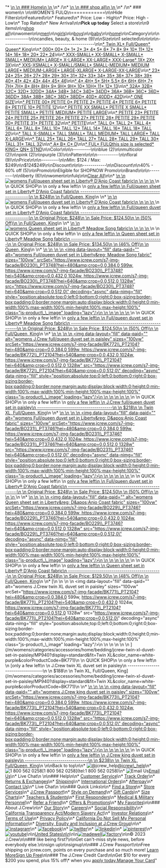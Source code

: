 "*   [\n    \n    ### Home\n    \n    ](/)\n*   /\n*   [\n    \n    ### shop all\n    \n    ](/all)\n*   /\n*   ### women\n    \n\nWOMEN'S FULQ\n============\n\nHide Filters\n\nFeatured\n\n*   Featured\n*   Price: Low - High\n*   Price: High - Low\n*   Top Rated\n*   New Arrival\n\n**Pick up today** Select a store\n\n9 items\n\n[shop all](/all/?crawl=no)\n\nwomen\n\n[men](/all/mens?crawl=no)\n\n[girls](/all/girls?crawl=no)\n\n[boys](/all/boys?crawl=no)\n\n[baby](/all/baby?crawl=no)\n\n[home](/all/home?crawl=no)\n\nCategory\n\n\n------------\n\n[](/all/womens?sub-categories=womens-shopall-home&crawl=no&size=FULQ)candles, beauty, & home (9)\n\nSize\n\n1 selected[](/all/womens?crawl=no)\n\n\n\n\n----------------------------------------------\n\n[*   Twin XL](/all/womens?crawl=no&fit=Twin%20XL&size=FULQ)[*   Full/Queen](/all/womens?crawl=no&fit=Full%2FQueen&size=FULQ)[*   Queen](/all/womens?crawl=no&fit=Queen&size=FULQ)[*   King](/all/womens?crawl=no&fit=King&size=FULQ)\n\n[*   000](/all/womens?crawl=no&size=000,FULQ)[*   00](/all/womens?crawl=no&size=00,FULQ)[*   0](/all/womens?crawl=no&size=0,FULQ)[*   1](/all/womens?crawl=no&size=1,FULQ)[*   2](/all/womens?crawl=no&size=2,FULQ)[*   3](/all/womens?crawl=no&size=3,FULQ)[*   4](/all/womens?crawl=no&size=4,FULQ)[*   5](/all/womens?crawl=no&size=5,FULQ)[*   6](/all/womens?crawl=no&size=6,FULQ)[*   7](/all/womens?crawl=no&size=7,FULQ)[*   8](/all/womens?crawl=no&size=8,FULQ)[*   9](/all/womens?crawl=no&size=9,FULQ)[*   10](/all/womens?crawl=no&size=10,FULQ)[*   11](/all/womens?crawl=no&size=11,FULQ)[*   12](/all/womens?crawl=no&size=12,FULQ)[*   14](/all/womens?crawl=no&size=14,FULQ)[*   16](/all/womens?crawl=no&size=16,FULQ)[*   18](/all/womens?crawl=no&size=18,FULQ)[*   20](/all/womens?crawl=no&size=20,FULQ)[*   22](/all/womens?crawl=no&size=22,FULQ)[*   24](/all/womens?crawl=no&size=24,FULQ)\n\n[*   XXX-SMALL](/all/womens?crawl=no&size=FULQ,XXX-SMALL)[*   XX-SMALL](/all/womens?crawl=no&size=FULQ,XX-SMALL)[*   X-SMALL](/all/womens?crawl=no&size=FULQ,X-SMALL)[*   SMALL](/all/womens?crawl=no&size=FULQ,SMALL)[*   MEDIUM](/all/womens?crawl=no&size=FULQ,MEDIUM)[*   LARGE](/all/womens?crawl=no&size=FULQ,LARGE)[*   X-LARGE](/all/womens?crawl=no&size=FULQ,X-LARGE)[*   XX-LARGE](/all/womens?crawl=no&size=FULQ,XX-LARGE)[*   XXX-Large](/all/womens?crawl=no&size=FULQ,XXXL)[*   1X](/all/womens?crawl=no&size=1X,FULQ)[*   2X](/all/womens?crawl=no&size=2X,FULQ)[*   3X](/all/womens?crawl=no&size=3X,FULQ)\n\n[*   XXS-XSMALL](/all/womens?crawl=no&size=FULQ,XXS-XSMALL)[*   X-SMALL/SMALL](/all/womens?crawl=no&size=FULQ,X-SMALL%2FSMALL)[*   SMALL-MEDIUM](/all/womens?crawl=no&size=FULQ,SMALL-MEDIUM)[*   MEDIUM LARGE](/all/womens?crawl=no&size=FULQ,MEDIUM%20LARGE)[*   MEDIUM-LARGE](/all/womens?crawl=no&size=FULQ,MEDIUM-LARGE)[*   LARGE-XLARGE](/all/womens?crawl=no&size=FULQ,LARGE-XLARGE)[*   X-LARGE-XX-LARGE](/all/womens?crawl=no&size=FULQ,X-LARGE-XX-LARGE)\n\n[*   23](/all/womens?crawl=no&size=23,FULQ)[*   24](/all/womens?crawl=no&size=24G,FULQ)[*   25](/all/womens?crawl=no&size=25,FULQ)[*   26](/all/womens?crawl=no&size=26,FULQ)[*   27](/all/womens?crawl=no&size=27,FULQ)[*   28](/all/womens?crawl=no&size=28,FULQ)[*   29](/all/womens?crawl=no&size=29,FULQ)[*   30](/all/womens?crawl=no&size=30,FULQ)[*   31](/all/womens?crawl=no&size=31,FULQ)[*   32](/all/womens?crawl=no&size=32,FULQ)[*   33](/all/womens?crawl=no&size=33,FULQ)[*   34](/all/womens?crawl=no&size=34,FULQ)[*   35](/all/womens?crawl=no&size=35,FULQ)[*   36](/all/womens?crawl=no&size=36,FULQ)[*   37](/all/womens?crawl=no&size=37,FULQ)[*   38](/all/womens?crawl=no&size=38,FULQ)[*   39](/all/womens?crawl=no&size=39,FULQ)[*   40](/all/womens?crawl=no&size=40,FULQ)[*   41](/all/womens?crawl=no&size=41,FULQ)[*   42](/all/womens?crawl=no&size=42,FULQ)[*   43](/all/womens?crawl=no&size=43,FULQ)[*   44](/all/womens?crawl=no&size=44,FULQ)[*   45](/all/womens?crawl=no&size=45,FULQ)[*   46](/all/womens?crawl=no&size=46,FULQ)\n\n[*   4](/all/womens?crawl=no&size=4%20MEDIUM,FULQ)[*   4H](/all/womens?crawl=no&size=4H%20MEDIUM,FULQ)[*   5](/all/womens?crawl=no&size=5%20MEDIUM,FULQ)[*   5H](/all/womens?crawl=no&size=5H%20MEDIUM,FULQ)[*   5.5](/all/womens?crawl=no&size=5.5,FULQ)[*   6](/all/womens?crawl=no&size=6%20MEDIUM,FULQ)[*   6H](/all/womens?crawl=no&size=6H,FULQ)[*   6H](/all/womens?crawl=no&size=6H%20MEDIUM,FULQ)[*   7](/all/womens?crawl=no&size=7%20MEDIUM,FULQ)[*   7H](/all/womens?crawl=no&size=7H%20MEDIUM,FULQ)[*   7H](/all/womens?crawl=no&size=7H,FULQ)[*   8](/all/womens?crawl=no&size=8%20MEDIUM,FULQ)[*   8H](/all/womens?crawl=no&size=8H%20MEDIUM,FULQ)[*   8H](/all/womens?crawl=no&size=8H,FULQ)[*   9](/all/womens?crawl=no&size=9%20MEDIUM,FULQ)[*   9H](/all/womens?crawl=no&size=9H%20MEDIUM,FULQ)[*   9H](/all/womens?crawl=no&size=9H,FULQ)[*   10](/all/womens?crawl=no&size=10%20MEDIUM,FULQ)[*   10H](/all/womens?crawl=no&size=10H%20MEDIUM,FULQ)[*   11](/all/womens?crawl=no&size=11%20MEDIUM,FULQ)[*   12](/all/womens?crawl=no&size=12%20MEDIUM,FULQ)[*   13](/all/womens?crawl=no&size=13,FULQ)\n\n[*   32A](/all/womens?crawl=no&size=32A,FULQ)[*   32B](/all/womens?crawl=no&size=32B,FULQ)[*   32C](/all/womens?crawl=no&size=32C,FULQ)[*   32D](/all/womens?crawl=no&size=32D,FULQ)[*   32DD](/all/womens?crawl=no&size=32DD,FULQ)[*   34A](/all/womens?crawl=no&size=34A,FULQ)[*   34B](/all/womens?crawl=no&size=34B,FULQ)[*   34C](/all/womens?crawl=no&size=34C,FULQ)[*   34D](/all/womens?crawl=no&size=34D,FULQ)[*   34DD](/all/womens?crawl=no&size=34DD,FULQ)[*   36A](/all/womens?crawl=no&size=36A,FULQ)[*   36B](/all/womens?crawl=no&size=36B,FULQ)[*   36C](/all/womens?crawl=no&size=36C,FULQ)[*   36D](/all/womens?crawl=no&size=36D,FULQ)[*   36DD](/all/womens?crawl=no&size=36DD,FULQ)[*   38A](/all/womens?crawl=no&size=38A,FULQ)[*   38B](/all/womens?crawl=no&size=38B,FULQ)[*   38C](/all/womens?crawl=no&size=38C,FULQ)[*   38D](/all/womens?crawl=no&size=38D,FULQ)[*   38DD](/all/womens?crawl=no&size=38DD,FULQ)[*   40D](/all/womens?crawl=no&size=40D,FULQ)[*   40DD](/all/womens?crawl=no&size=40DD,FULQ)[*   42D](/all/womens?crawl=no&size=42D,FULQ)\n\n[*   ONE SIZE](/all/womens?crawl=no&size=FULQ,ONE%20SIZE)\n\n[*   PETITE 00](/all/womens?crawl=no&size=FULQ,PETITE%2000)[*   PETITE 0](/all/womens?crawl=no&size=FULQ,PETITE%200)[*   PETITE 2](/all/womens?crawl=no&size=FULQ,PETITE%202)[*   PETITE 4](/all/womens?crawl=no&size=FULQ,PETITE%204)[*   PETITE 6](/all/womens?crawl=no&size=FULQ,PETITE%206)[*   PETITE 8](/all/womens?crawl=no&size=FULQ,PETITE%208)[*   PETITE 10](/all/womens?crawl=no&size=FULQ,PETITE%2010)[*   PETITE 12](/all/womens?crawl=no&size=FULQ,PETITE%2012)\n\n[*   PETITE XX SMALL](/all/womens?crawl=no&size=FULQ,PETITE%20XX%20SMALL)[*   PETITE X SMALL](/all/womens?crawl=no&size=FULQ,PETITE%20X%20SMALL)[*   PETITE SMALL](/all/womens?crawl=no&size=FULQ,PETITE%20SMALL)[*   PETITE MEDIUM](/all/womens?crawl=no&size=FULQ,PETITE%20MEDIUM)[*   PETITE LARGE](/all/womens?crawl=no&size=FULQ,PETITE%20LARGE)\n\n[*   PETITE 23](/all/womens?crawl=no&size=FULQ,PETITE%2023)[*   PETITE 24](/all/womens?crawl=no&size=FULQ,PETITE%2024)[*   PETITE 25](/all/womens?crawl=no&size=FULQ,PETITE%2025)[*   PETITE 26](/all/womens?crawl=no&size=FULQ,PETITE%2026)[*   PETITE 27](/all/womens?crawl=no&size=FULQ,PETITE%2027)[*   PETITE 28](/all/womens?crawl=no&size=FULQ,PETITE%2028)[*   PETITE 29](/all/womens?crawl=no&size=FULQ,PETITE%2029)[*   PETITE 30](/all/womens?crawl=no&size=FULQ,PETITE%2030)[*   PETITE 31](/all/womens?crawl=no&size=FULQ,PETITE%2031)[*   PETITE 32](/all/womens?crawl=no&size=FULQ,PETITE%2032)\n\n[*   PETITE](/all/womens?crawl=no&size=FULQ,PETITE)\n\n[*   TALL 0](/all/womens?crawl=no&size=FULQ,TALL%20SIZE%200)[*   TALL 2](/all/womens?crawl=no&size=FULQ,TALL%202)[*   TALL 4](/all/womens?crawl=no&size=FULQ,TALL%204)[*   TALL 6](/all/womens?crawl=no&size=FULQ,TALL%206)[*   TALL 8](/all/womens?crawl=no&size=FULQ,TALL%208)[*   TALL 10](/all/womens?crawl=no&size=FULQ,TALL%2010)[*   TALL 12](/all/womens?crawl=no&size=FULQ,TALL%2012)[*   TALL 14](/all/womens?crawl=no&size=FULQ,TALL%2014)[*   TALL 16](/all/womens?crawl=no&size=FULQ,TALL%2016)[*   TALL 18](/all/womens?crawl=no&size=FULQ,TALL%2018)[*   TALL 20](/all/womens?crawl=no&size=FULQ,TALL%2020)\n\n[*   TALL X-SMALL](/all/womens?crawl=no&size=FULQ,TALL%20X-SMALL)[*   TALL SMALL](/all/womens?crawl=no&size=FULQ,TALL%20SMALL)[*   TALL MEDIUM](/all/womens?crawl=no&size=FULQ,TALL%20MEDIUM)[*   TALL LARGE](/all/womens?crawl=no&size=FULQ,TALL%20LARGE)[*   TALL X-LARGE](/all/womens?crawl=no&size=FULQ,TALL%20X-LARGE)\n\n[*   TALL 25](/all/womens?crawl=no&size=FULQ,TALL%2025)[*   TALL 26](/all/womens?crawl=no&size=FULQ,TALL%2026)[*   TALL 27](/all/womens?crawl=no&size=FULQ,TALL%2027)[*   TALL 28](/all/womens?crawl=no&size=FULQ,TALL%2028)[*   TALL 29](/all/womens?crawl=no&size=FULQ,TALL%2029)[*   TALL 30](/all/womens?crawl=no&size=FULQ,TALL%2030)[*   TALL 31](/all/womens?crawl=no&size=FULQ,TALL%2031)[*   TALL 32](/all/womens?crawl=no&size=FULQ,TALL%2032)\n\n[*   A](/all/womens?crawl=no&size=A,FULQ)[*   B](/all/womens?crawl=no&size=B,FULQ)[*   C](/all/womens?crawl=no&size=C,FULQ)[*   D](/all/womens?crawl=no&size=D,FULQ)\n\n[*   FUL](/all/womens?crawl=no&size=FUL,FULQ)[*   FULQthis size is selected](/all/womens?crawl=no)[*   KING](/all/womens?crawl=no&size=FULQ,KING)[*   QN](/all/womens?crawl=no&size=FULQ,QN)[*   STND](/all/womens?crawl=no&size=FULQ,STND)\n\nColor\n\n\n---------\n\n[](/all/womens?crawl=no&l_color=root-blue&size=FULQ)blue (2)\n\n[](/all/womens?crawl=no&l_color=root-multicolor&size=FULQ)multicolor (2)\n\n[](/all/womens?crawl=no&l_color=root-pink&size=FULQ)pink (2)\n\n[](/all/womens?crawl=no&l_color=root-purple&size=FULQ)purple (3)\n\nPattern\n\n\n-----------\n\n[](/all/womens?crawl=no&l_pattern=root-floral&size=FULQ)floral (9)\n\nPrice\n\n\n---------\n\nMin: $124 / Max: $249\n\n$124$249\n\nDiscount\n\n\n------------\n\nDiscount\n\n[](/all/womens?crawl=no&discount=40to60Off&size=FULQ)40% - 60% off (5)\n\nPromo\n\n[](/all/womens?crawl=no&pmid=msg-30-off-full-price%2Cmsg-pam-promo%2Cmsg-30-off-sale~SHOPNOW&size=FULQ)Eligible for SHOPNOW Promo\n\nBrand\n\n\n---------\n\n[](/all/womens?brand=LIBERTY&crawl=no&size=FULQ)liberty (6)\n\nwomen[](/all/?crawl=no)\n\nfulq[](/all/womens?crawl=no)\n\n[Clear All](/all/?crawl=no)\n\n*   [\n    \n    ![womens Full/queen sheet set in Liberty&reg; D&apos;Anjo Coast fabric](https://www.jcrew.com/s7-img-facade/BO212_PT3245?hei=640&crop=0,0,512,0)\n    \n    \n    \n    ](/m/womens/categories/accessories/home/bedding/fullqueen-sheet-set-in-libertyreg-daposanjo-coast-fabric/MP001?display=standard&fit=Full/Queen&color_name=blue&colorProductCode=BO212)\n    \n    QUICK SHOP\n    \n    only a few left\n    \n    [only a few left\n    \n    Full/queen sheet set in Liberty® D'Anjo Coast fabric\n    ----------------------------------------------------\n    \n    $248\n    \n    Full/Queen, King](/m/womens/categories/accessories/home/bedding/fullqueen-sheet-set-in-libertyreg-daposanjo-coast-fabric/MP001?display=standard&fit=Full/Queen&color_name=blue&colorProductCode=BO212)\n    \n*   [\n    \n    ![womens Full/queen duvet set in Liberty&reg; D&apos;Anjo Coast fabric](https://www.jcrew.com/s7-img-facade/BO214_PT3245?hei=640&crop=0,0,512,0)\n    \n    \n    \n    ](/m/womens/categories/accessories/home/bedding/fullqueen-duvet-set-in-libertyreg-daposanjo-coast-fabric/MP553?display=standard&fit=Full/Queen&color_name=blue&colorProductCode=BO214)\n    \n    QUICK SHOP\n    \n    only a few left\n    \n    [only a few left\n    \n    Full/queen duvet set in Liberty® D'Anjo Coast fabric\n    ----------------------------------------------------\n    \n    Original Price: $248\n    \n    Sale Price: $124.50\n    \n    (50% Off)\n    \n    Full/Queen, King](/m/womens/categories/accessories/home/bedding/fullqueen-duvet-set-in-libertyreg-daposanjo-coast-fabric/MP553?display=standard&fit=Full/Queen&color_name=blue&colorProductCode=BO214)\n    \n*   [\n    \n    ![womens Queen sheet set in Liberty&reg; Meadow Song fabric](https://www.jcrew.com/s7-img-facade/BO228_PT3748?hei=640&crop=0,0,512,0)\n    \n    \n    \n    ](/m/womens/categories/accessories/home/bedding/queen-sheet-set-in-libertyreg-meadow-song-fabric/MP004?display=standard&fit=Queen&color_name=pink&colorProductCode=BO228)\n    \n    QUICK SHOP\n    \n    only a few left\n    \n    [only a few left\n    \n    Queen sheet set in Liberty® Meadow Song fabric\n    ----------------------------------------------\n    \n    Original Price: $248\n    \n    Sale Price: $134.50\n    \n    (46% Off)\n    \n    Queen, King](/m/womens/categories/accessories/home/bedding/queen-sheet-set-in-libertyreg-meadow-song-fabric/MP004?display=standard&fit=Queen&color_name=pink&colorProductCode=BO228)\n    \n*   [\n    \n    ![womens Full/queen duvet set in Liberty&reg; Meadow Song fabric](data:image/gif;base64,R0lGODlhAQABAIAAAAAAAP///yH5BAEAAAAALAAAAAABAAEAAAIBRAA7)\n    \n    <img data-layout=\"fill\" data-qaid=\"\" alt=\"womens Full/queen duvet set in Liberty&amp;reg; Meadow Song fabric\" sizes=\"100vw\" srcSet=\"https://www.jcrew.com/s7-img-facade/BO230\\_PT3748?hei=480&amp;crop=0,0,384,0 599w, https://www.jcrew.com/s7-img-facade/BO230\\_PT3748?hei=540&amp;crop=0,0,432,0 1024w, https://www.jcrew.com/s7-img-facade/BO230\\_PT3748?hei=640&amp;crop=0,0,512,0 1328w\" src=\"https://www.jcrew.com/s7-img-facade/BO230\\_PT3748?hei=640&amp;crop=0,0,512,0\" decoding=\"async\" data-nimg=\"fill\" style=\"position:absolute;top:0;left:0;bottom:0;right:0;box-sizing:border-box;padding:0;border:none;margin:auto;display:block;width:0;height:0;min-width:100%;max-width:100%;min-height:100%;max-height:100%\" class=\"js-product\\_\\_image\" loading=\"lazy\"/>\n    \n    \n    \n    \n    \n    ](/m/womens/categories/accessories/home/bedding/fullqueen-duvet-set-in-libertyreg-meadow-song-fabric/MP554?display=standard&fit=Full/Queen&color_name=pink&colorProductCode=BO230)\n    \n    QUICK SHOP\n    \n    only a few left\n    \n    [only a few left\n    \n    Full/queen duvet set in Liberty® Meadow Song fabric\n    ---------------------------------------------------\n    \n    Original Price: $248\n    \n    Sale Price: $124.50\n    \n    (50% Off)\n    \n    Full/Queen, King](/m/womens/categories/accessories/home/bedding/fullqueen-duvet-set-in-libertyreg-meadow-song-fabric/MP554?display=standard&fit=Full/Queen&color_name=pink&colorProductCode=BO230)\n    \n*   [\n    \n    ![womens J.Crew full/queen duvet set in paisley](data:image/gif;base64,R0lGODlhAQABAIAAAAAAAP///yH5BAEAAAAALAAAAAABAAEAAAIBRAA7)\n    \n    <img data-layout=\"fill\" data-qaid=\"\" alt=\"womens J.Crew full/queen duvet set in paisley\" sizes=\"100vw\" srcSet=\"https://www.jcrew.com/s7-img-facade/BK772\\_PT2104?hei=480&amp;crop=0,0,384,0 599w, https://www.jcrew.com/s7-img-facade/BK772\\_PT2104?hei=540&amp;crop=0,0,432,0 1024w, https://www.jcrew.com/s7-img-facade/BK772\\_PT2104?hei=640&amp;crop=0,0,512,0 1328w\" src=\"https://www.jcrew.com/s7-img-facade/BK772\\_PT2104?hei=640&amp;crop=0,0,512,0\" decoding=\"async\" data-nimg=\"fill\" style=\"position:absolute;top:0;left:0;bottom:0;right:0;box-sizing:border-box;padding:0;border:none;margin:auto;display:block;width:0;height:0;min-width:100%;max-width:100%;min-height:100%;max-height:100%\" class=\"js-product\\_\\_image\" loading=\"lazy\"/>\n    \n    \n    \n    \n    \n    ](/m/womens/categories/accessories/home/bedding/jcrew-fullqueen-duvet-set-in-paisley/MP940?display=standard&fit=Full/Queen&color_name=white-purple&colorProductCode=BK772)\n    \n    QUICK SHOP\n    \n    only a few left\n    \n    [only a few left\n    \n    J.Crew full/queen duvet set in paisley\n    --------------------------------------\n    \n    $218\n    \n    Twin XL, Full/Queen, King](/m/womens/categories/accessories/home/bedding/jcrew-fullqueen-duvet-set-in-paisley/MP940?display=standard&fit=Full/Queen&color_name=white-purple&colorProductCode=BK772)\n    \n*   [\n    \n    ![womens Full/queen duvet set in Liberty&reg; D&apos;Anjo Coast fabric](data:image/gif;base64,R0lGODlhAQABAIAAAAAAAP///yH5BAEAAAAALAAAAAABAAEAAAIBRAA7)\n    \n    <img data-layout=\"fill\" data-qaid=\"\" alt=\"womens Full/queen duvet set in Liberty&amp;reg; D&amp;apos;Anjo Coast fabric\" sizes=\"100vw\" srcSet=\"https://www.jcrew.com/s7-img-facade/BO231\\_PT3746?hei=480&amp;crop=0,0,384,0 599w, https://www.jcrew.com/s7-img-facade/BO231\\_PT3746?hei=540&amp;crop=0,0,432,0 1024w, https://www.jcrew.com/s7-img-facade/BO231\\_PT3746?hei=640&amp;crop=0,0,512,0 1328w\" src=\"https://www.jcrew.com/s7-img-facade/BO231\\_PT3746?hei=640&amp;crop=0,0,512,0\" decoding=\"async\" data-nimg=\"fill\" style=\"position:absolute;top:0;left:0;bottom:0;right:0;box-sizing:border-box;padding:0;border:none;margin:auto;display:block;width:0;height:0;min-width:100%;max-width:100%;min-height:100%;max-height:100%\" class=\"js-product\\_\\_image\" loading=\"lazy\"/>\n    \n    \n    \n    \n    \n    ](/m/womens/categories/accessories/home/bedding/fullqueen-duvet-set-in-libertyreg-daposanjo-coast-fabric/MP555?display=standard&fit=Full/Queen&color_name=resort-pink&colorProductCode=BO231)\n    \n    QUICK SHOP\n    \n    only a few left\n    \n    [only a few left\n    \n    Full/queen duvet set in Liberty® D'Anjo Coast fabric\n    ----------------------------------------------------\n    \n    Original Price: $248\n    \n    Sale Price: $124.50\n    \n    (50% Off)\n    \n    \n    \n    ](/m/womens/categories/accessories/home/bedding/fullqueen-duvet-set-in-libertyreg-daposanjo-coast-fabric/MP555?display=standard&fit=Full/Queen&color_name=resort-pink&colorProductCode=BO231)\n    \n*   [\n    \n    ![womens Queen sheet set in Liberty&reg; D&apos;Anjo Coast fabric](data:image/gif;base64,R0lGODlhAQABAIAAAAAAAP///yH5BAEAAAAALAAAAAABAAEAAAIBRAA7)\n    \n    <img data-layout=\"fill\" data-qaid=\"\" alt=\"womens Queen sheet set in Liberty&amp;reg; D&amp;apos;Anjo Coast fabric\" sizes=\"100vw\" srcSet=\"https://www.jcrew.com/s7-img-facade/BO229\\_PT3746?hei=480&amp;crop=0,0,384,0 599w, https://www.jcrew.com/s7-img-facade/BO229\\_PT3746?hei=540&amp;crop=0,0,432,0 1024w, https://www.jcrew.com/s7-img-facade/BO229\\_PT3746?hei=640&amp;crop=0,0,512,0 1328w\" src=\"https://www.jcrew.com/s7-img-facade/BO229\\_PT3746?hei=640&amp;crop=0,0,512,0\" decoding=\"async\" data-nimg=\"fill\" style=\"position:absolute;top:0;left:0;bottom:0;right:0;box-sizing:border-box;padding:0;border:none;margin:auto;display:block;width:0;height:0;min-width:100%;max-width:100%;min-height:100%;max-height:100%\" class=\"js-product\\_\\_image\" loading=\"lazy\"/>\n    \n    \n    \n    \n    \n    ](/m/womens/categories/accessories/home/bedding/queen-sheet-set-in-libertyreg-daposanjo-coast-fabric/MP003?display=standard&fit=Full/Queen&color_name=resort-pink&colorProductCode=BO229)\n    \n    QUICK SHOP\n    \n    only a few left\n    \n    [only a few left\n    \n    Queen sheet set in Liberty® D'Anjo Coast fabric\n    -----------------------------------------------\n    \n    Original Price: $248\n    \n    Sale Price: $129.50\n    \n    (48% Off)\n    \n    Full/Queen, King](/m/womens/categories/accessories/home/bedding/queen-sheet-set-in-libertyreg-daposanjo-coast-fabric/MP003?display=standard&fit=Full/Queen&color_name=resort-pink&colorProductCode=BO229)\n    \n*   [\n    \n    ![womens J.Crew twin XL duvet set in paisley](data:image/gif;base64,R0lGODlhAQABAIAAAAAAAP///yH5BAEAAAAALAAAAAABAAEAAAIBRAA7)\n    \n    <img data-layout=\"fill\" data-qaid=\"\" alt=\"womens J.Crew twin XL duvet set in paisley\" sizes=\"100vw\" srcSet=\"https://www.jcrew.com/s7-img-facade/BK771\\_PT2104?hei=480&amp;crop=0,0,384,0 599w, https://www.jcrew.com/s7-img-facade/BK771\\_PT2104?hei=540&amp;crop=0,0,432,0 1024w, https://www.jcrew.com/s7-img-facade/BK771\\_PT2104?hei=640&amp;crop=0,0,512,0 1328w\" src=\"https://www.jcrew.com/s7-img-facade/BK771\\_PT2104?hei=640&amp;crop=0,0,512,0\" decoding=\"async\" data-nimg=\"fill\" style=\"position:absolute;top:0;left:0;bottom:0;right:0;box-sizing:border-box;padding:0;border:none;margin:auto;display:block;width:0;height:0;min-width:100%;max-width:100%;min-height:100%;max-height:100%\" class=\"js-product\\_\\_image\" loading=\"lazy\"/>\n    \n    \n    \n    \n    \n    ](/m/womens/categories/accessories/home/bedding/jcrew-twin-xl-duvet-set-in-paisley/MP940?display=standard&fit=Twin XL&color_name=white-purple&colorProductCode=BK771)\n    \n    QUICK SHOP\n    \n    only a few left\n    \n    [only a few left\n    \n    J.Crew twin XL duvet set in paisley\n    -----------------------------------\n    \n    $188\n    \n    Twin XL, Full/Queen, King](/m/womens/categories/accessories/home/bedding/jcrew-twin-xl-duvet-set-in-paisley/MP940?display=standard&fit=Twin XL&color_name=white-purple&colorProductCode=BK771)\n    \n*   [\n    \n    ![womens J.Crew king duvet set in paisley](data:image/gif;base64,R0lGODlhAQABAIAAAAAAAP///yH5BAEAAAAALAAAAAABAAEAAAIBRAA7)\n    \n    <img data-layout=\"fill\" data-qaid=\"\" alt=\"womens J.Crew king duvet set in paisley\" sizes=\"100vw\" srcSet=\"https://www.jcrew.com/s7-img-facade/BK773\\_PT2104?hei=480&amp;crop=0,0,384,0 599w, https://www.jcrew.com/s7-img-facade/BK773\\_PT2104?hei=540&amp;crop=0,0,432,0 1024w, https://www.jcrew.com/s7-img-facade/BK773\\_PT2104?hei=640&amp;crop=0,0,512,0 1328w\" src=\"https://www.jcrew.com/s7-img-facade/BK773\\_PT2104?hei=640&amp;crop=0,0,512,0\" decoding=\"async\" data-nimg=\"fill\" style=\"position:absolute;top:0;left:0;bottom:0;right:0;box-sizing:border-box;padding:0;border:none;margin:auto;display:block;width:0;height:0;min-width:100%;max-width:100%;min-height:100%;max-height:100%\" class=\"js-product\\_\\_image\" loading=\"lazy\"/>\n    \n    \n    \n    \n    \n    ](/m/womens/categories/accessories/home/bedding/jcrew-king-duvet-set-in-paisley/MP940?display=standard&fit=King&color_name=white-purple&colorProductCode=BK773)\n    \n    QUICK SHOP\n    \n    only a few left\n    \n    [only a few left\n    \n    J.Crew king duvet set in paisley\n    --------------------------------\n    \n    $238\n    \n    Twin XL, Full/Queen, King](/m/womens/categories/accessories/home/bedding/jcrew-king-duvet-set-in-paisley/MP940?display=standard&fit=King&color_name=white-purple&colorProductCode=BK773)\n    \n\nBack to top\n\n*   ![@jcrew_help](/next-static/images/sidecar-modules/footer/twitter-2.svg)[@jcrew\\_help](https://twitter.com/jcrew_help)\n*   ![1 800 562 0258](/next-static/images/sidecar-modules/footer/phone-2.svg)[1 800 562 0258](tel:1 800 562 0258)\n*   ![Email Us](/next-static/images/sidecar-modules/footer/email.svg)[Email Us](mailto:help@jcrew.com)\n*   Live Chat\n    \n\n### Help\n\n*   [Customer Service](/help/customer-service)\n*   [Track Order](/help/order-status)\n*   [Returns & Exchanges](/help/returns-exchanges)\n*   [Shipping](/help/shipping-handling)\n*   [International Orders](/help/international-orders)\n*   [Afterpay](/afterpay-faq)\n*   [Contact Us](/help/contact-us)\n*   Live Chat\n    \n\n### Quick Links\n\n*   [Find a Store](https://stores.jcrew.com/search)\n*   [Store Services](/s/store-services)\n*   [J.Crew Passport](/s/rewards)\n*   [Style on Demand](/s/style-on-demand)\n*   [Gift Cards](/help/gift-card)\n*   [Size Charts](/r/size-charts)\n*   [Teachers & Students](/s/teacher-student-discount)\n*   [First Responders](/s/military-medical-first-responder-discount)\n*   [Medical & Military Personnel](/s/military-medical-first-responder-discount)\n*   [Refer a Friend](/share)\n*   [Offers & Promotions](/best-deals)\n*   [My Favorites](/favorites)\n\n### About J.Crew\n\n*   [Our Story](/s/aboutus)\n*   [Careers](https://jobs.jcrew.com)\n*   [Social Responsibility](/s/corporate-responsibility)\n*   [California Transparency Act/Modern Slavery Act](/s/CSR-california-transparency-act)\n*   [Investor Relations](https://investors.jcrew.com)\n*   [Terms of Use](/help/terms-of-use)\n*   [Privacy Policy](/help/privacy-policy)\n*   [California Do Not Sell My Personal Information](https://jcrew.clarip.com/dsr/create?brand=jcrew&type=3)\n*   [Diversity, Equity and Inclusion at J.Crew Group](/s/diversity-equity-inclusion)\n\n*   [![instagram](/next-static/images/sidecar-modules/footer/instagram-2.svg)](http://instagram.com/jcrew)\n*   [![facebook](/next-static/images/sidecar-modules/footer/facebook-2.svg)](https://www.facebook.com/jcrew)\n*   [![twitter](/next-static/images/sidecar-modules/footer/twitter-2.svg)](https://twitter.com/jcrew)\n*   [![linkedin](/next-static/images/sidecar-modules/footer/linkedin.svg)](https://www.linkedin.com/company/j-crew)\n*   [![pinterest](/next-static/images/sidecar-modules/footer/pinterest-2.svg)](http://pinterest.com/jcrew/)\n*   [![youtube](/next-static/images/sidecar-modules/footer/youtube-2.svg)](http://www.youtube.com/user/jcrewinsider)\n\n[United States\n\n](/r/context-chooser)\n\n[![madewell](/next-static/images/sidecar-modules/footer/madewell.svg)](https://www.madewell.com)[![factory](/next-static/images/sidecar-modules/navigation/jcrew-factory-logo-black.svg)](https://factory.jcrew.com)\n\n© 2023 J.Crew\n\n### like being first?\n\nGet can't-miss style news, before everybody else.\n\nsign up\n\nsignup\n\n### J.Crew Passport\n\nFree shipping on jcrew.com, points on every purchase and so much more! [Learn More](/s/rewards)[Sign Up Free](/?register=true)\n\n### The J.Crew Credit Card\n\nGet $10 for every $200 you spend, plus 15% off\\* when you [apply today.](/s/credit-card)[Manage Your Card](https://d.comenity.net/jcrew/)"